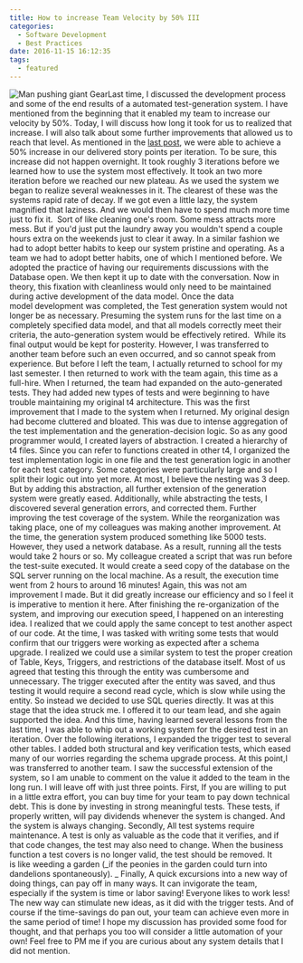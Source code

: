 ```yaml
---
title: How to increase Team Velocity by 50% III
categories:
  - Software Development
  - Best Practices
date: 2016-11-15 16:12:35
tags:
  - featured
---
```


![Man pushing giant Gear](/img/post_img/clipart_gear.jpg)Last time, I discussed the development process and some of the end results of a automated test-generation system. I have mentioned from the beginning that it enabled my team to increase our velocity by 50%. Today, I will discuss how long it took for us to realized that increase. I will also talk about some further improvements that allowed us to reach that level. As mentioned in the [last post](/blog/how-to-increase-team-velocity-by-50-ii/), we were able to achieve a 50% increase in our delivered story points per iteration. To be sure, this increase did not happen overnight. It took roughly 3 iterations before we learned how to use the system most effectively. It took an two more iteration before we reached our new plateau. As we used the system we began to realize several weaknesses in it. The clearest of these was the systems rapid rate of decay. If we got even a little lazy, the system magnified that laziness. And we would then have to spend much more time just to fix it.  Sort of like cleaning one's room. Some mess attracts more mess. But if you'd just put the laundry away you wouldn't spend a couple hours extra on the weekends just to clear it away. In a similar fashion we had to adopt better habits to keep our system pristine and operating. As a team we had to adopt better habits, one of which I mentioned before. We adopted the practice of having our requirements discussions with the Database open. We then kept it up to date with the conversation. Now in theory, this fixation with cleanliness would only need to be maintained during active development of the data model. Once the data model development was completed, the Test generation system would not longer be as necessary. Presuming the system runs for the last time on a completely specified data model, and that all models correctly meet their criteria, the auto-generation system would be effectively retired.  While its final output would be kept for posterity. However, I was transferred to another team before such an even occurred, and so cannot speak from experience. But before I left the team, I actually returned to school for my last semester. I then returned to work with the team again, this time as a full-hire. When I returned, the team had expanded on the auto-generated tests. They had added new types of tests and were beginning to have trouble maintaining my original t4 architecture. This was the first improvement that I made to the system when I returned. My original design had become cluttered and bloated. This was due to intense aggregation of the test implementation and the generation-decision logic. So as any good programmer would, I created layers of abstraction. I created a hierarchy of t4 files. Since you can refer to functions created in other t4, I organized the test implementation logic in one file and the test generation logic in another for each test category. Some categories were particularly large and so I split their logic out into yet more. At most, I believe the nesting was 3 deep. But by adding this abstraction, all further extension of the generation system were greatly eased. Additionally, while abstracting the tests, I discovered several generation errors, and corrected them. Further improving the test coverage of the system. While the reorganization was taking place, one of my colleagues was making another improvement. At the time, the generation system produced something like 5000 tests. However, they used a network database. As a result, running all the tests would take 2 hours or so. My colleague created a script that was run before the test-suite executed. It would create a seed copy of the database on the SQL server running on the local machine. As a result, the execution time went from 2 hours to around 16 minutes! Again, this was not am improvement I made. But it did greatly increase our efficiency and so I feel it is imperative to mention it here. After finishing the re-organization of the system, and improving our execution speed, I happened on an interesting idea. I realized that we could apply the same concept to test another aspect of our code. At the time, I was tasked with writing some tests that would confirm that our triggers were working as expected after a schema upgrade. I realized we could use a similar system to test the proper creation of Table, Keys, Triggers, and restrictions of the database itself. Most of us agreed that testing this through the entity was cumbersome and unnecessary. The trigger executed after the entity was saved, and thus testing it would require a second read cycle, which is slow while using the entity. So instead we decided to use SQL queries directly. It was at this stage that the idea struck me. I offered it to our team lead, and she again supported the idea. And this time, having learned several lessons from the last time, I was able to whip out a working system for the desired test in an iteration. Over the following iterations, I expanded the trigger test to several other tables. I added both structural and key verification tests, which eased many of our worries regarding the schema upgrade process. At this point,I was transferred to another team. I saw the successful extension of the system, so I am unable to comment on the value it added to the team in the long run. I will leave off with just three points. First, If you are willing to put in a little extra effort, you can buy time for your team to pay down technical debt. This is done by investing in strong meaningful tests. These tests, if properly written, will pay dividends whenever the system is changed. And the system is always changing. Secondly, All test systems require maintenance. A test is only as valuable as the code that it verifies, and if that code changes, the test may also need to change. When the business function a test covers is no longer valid, the test should be removed. It is like weeding a garden (_if the peonies in the garden could turn into dandelions spontaneously). _ Finally, A quick excursions into a new way of doing things, can pay off in many ways. It can invigorate the team, especially if the system is time or labor saving! Everyone likes to work less! The new way can stimulate new ideas, as it did with the trigger tests. And of course if the time-savings do pan out, your team can achieve even more in the same period of time! I hope my discussion has provided some food for thought, and that perhaps you too will consider a little automation of your own! Feel free to PM me if you are curious about any system details that I did not mention.
